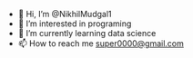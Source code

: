 - 👋 Hi, I’m @NikhilMudgal1
- 👀 I’m interested in programing
- 🌱 I’m currently learning data science
- 📫 How to reach me super0000@gmail.com

<!---
NikhilMudgal1/NikhilMudgal1 is a ✨ special ✨ repository because its `README.md` (this file) appears on your GitHub profile.
You can click the Preview link to take a look at your changes.
--->
